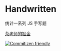 # Handwritten

统计一系列 JS 手写题

[茶老师的掘金](https://juejin.cn/column/7204653824611876923)

[![Commitizen friendly](https://img.shields.io/badge/commitizen-friendly-brightgreen.svg)](http://commitizen.github.io/cz-cli/)

